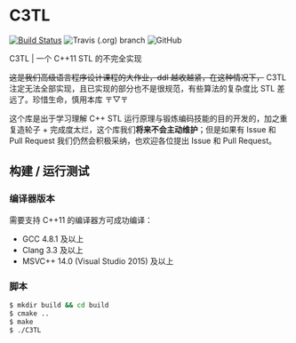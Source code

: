 # C3TL

[![Build Status](https://travis-ci.org/MedStudios/C3TL.svg?branch=master)](https://travis-ci.org/MedStudios/C3TL) ![Travis (.org) branch](https://img.shields.io/travis/MedStudios/C3TL/dev?label=dev-build) ![GitHub](https://img.shields.io/github/license/MedStudios/C3TL)

C3TL | 一个 C++11 STL 的不完全实现

~~这是我们高级语言程序设计课程的大作业，ddl 越收越紧，在这种情况下，~~ C3TL 注定无法全部实现，且已实现的部分也不是很规范，有些算法的复杂度比 STL 差远了。珍惜生命，慎用本库 〒▽〒

这个库是出于学习理解 C++ STL 运行原理与锻炼编码技能的目的开发的，加之重复造轮子 + 完成度太烂，这个库我们**将来不会主动维护**；但是如果有 Issue 和 Pull Request 我们仍然会积极采纳，也欢迎各位提出 Issue 和 Pull Request。

## 构建 / 运行测试

### 编译器版本

需要支持 C++11 的编译器方可成功编译：
 - GCC 4.8.1 及以上
 - Clang 3.3 及以上
 - MSVC++ 14.0 (Visual Studio 2015) 及以上

### 脚本

```bash
$ mkdir build && cd build
$ cmake ..
$ make
$ ./C3TL
```
